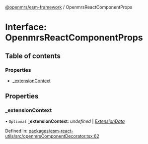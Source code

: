[@openmrs/esm-framework](../API.md) / OpenmrsReactComponentProps

# Interface: OpenmrsReactComponentProps

## Table of contents

### Properties

- [\_extensionContext](openmrsreactcomponentprops.md#_extensioncontext)

## Properties

### \_extensionContext

• `Optional` **\_extensionContext**: *undefined* \| [*ExtensionData*](extensiondata.md)

Defined in: [packages/esm-react-utils/src/openmrsComponentDecorator.tsx:62](https://github.com/openmrs/openmrs-esm-core/blob/master/packages/esm-react-utils/src/openmrsComponentDecorator.tsx#L62)
